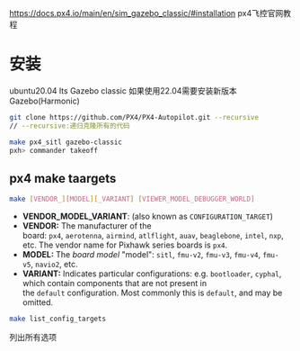 https://docs.px4.io/main/en/sim_gazebo_classic/#installation
px4飞控官网教程
# 安装
ubuntu20.04 lts
Gazebo classic
如果使用22.04需要安装新版本Gazebo(Harmonic)
```bash
git clone https://github.com/PX4/PX4-Autopilot.git --recursive
// --recursive:递归克隆所有的代码
```


```bash
make px4_sitl gazebo-classic
pxh> commander takeoff

```

## px4 make taargets
```bash
make [VENDOR_][MODEL][_VARIANT] [VIEWER_MODEL_DEBUGGER_WORLD]
```

- **VENDOR_MODEL_VARIANT**: (also known as `CONFIGURATION_TARGET`)
- **VENDOR:** The manufacturer of the board: `px4`, `aerotenna`, `airmind`, `atlflight`, `auav`, `beaglebone`, `intel`, `nxp`, etc. The vendor name for Pixhawk series boards is `px4`.
- **MODEL:** The _board model_ "model": `sitl`, `fmu-v2`, `fmu-v3`, `fmu-v4`, `fmu-v5`, `navio2`, etc.
- **VARIANT:** Indicates particular configurations: e.g. `bootloader`, `cyphal`, which contain components that are not present in the `default` configuration. Most commonly this is `default`, and may be omitted.

```bash
make list_config_targets
```
列出所有选项
